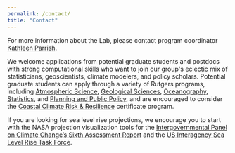 ```yaml
---
permalink: /contact/
title: "Contact" 
---
```


For more information about the Lab, please contact program coordinator [Kathleen Parrish](kathleen-dot-parrish-at-rutgers-dot-edu).


We welcome applications from potential graduate students and postdocs with strong computational skills who want to join our group's eclectic mix of statisticians, geoscientists, climate modelers, and policy scholars. Potential graduate students can apply through a variety of Rutgers programs, including [Atmospheric Science](http://envsci.rutgers.edu/academics/atmos_grad/), [Geological Sciences](https://eps.rutgers.edu/academics/graduate/graduate-program),  [Oceanography](https://marine.rutgers.edu/main/academics/graduate), [Statistics](https://www.stat.rutgers.edu/academics/graduate-program), and [Planning and Public Policy](https://bloustein.rutgers.edu/graduate/doctoral-studies/), and are encouraged to consider the [Coastal Climate Risk & Resilience](http://c2r2.rutgers.edu/) certificate program. 

If you are looking for sea level rise projections, we encourage you to start with the NASA projection visualization tools for the [Intergovernmental Panel on Climate Change’s Sixth Assessment Report](https://sealevel.nasa.gov/ipcc-ar6-sea-level-projection-tool) and the [US Interagency Sea Level Rise Task Force](https://sealevel.nasa.gov/task-force-scenario-tool).

